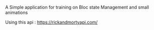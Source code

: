 A Simple application for training on Bloc state Management and small animations


Using this api : https://rickandmortyapi.com/
